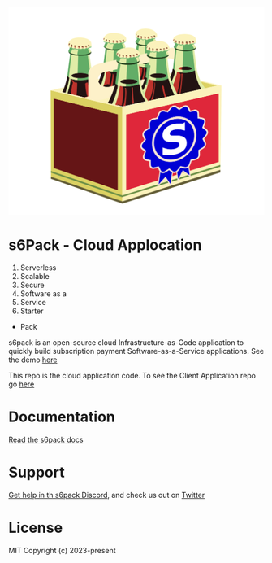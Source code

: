 ![s6pack](./public/s6pack.svg)
# s6Pack - Cloud Applocation
1. Serverless
2. Scalable
3. Secure
4. Software as a
5. Service
6. Starter
* Pack

s6pack is an open-source cloud Infrastructure-as-Code application to quickly build subscription payment Software-as-a-Service applications. See the demo [here](https://s6pack.build)

This repo is the cloud application code. To see the Client Application repo go [here](https://github.com/bmiles-development/s6pack-client)

# Documentation
[Read the s6pack docs](https://docs.s6pack.build/getting-started/welcome/)

# Support
[Get help in th s6pack Discord](https://discord.gg/84bWSVbq), and check us out on [Twitter](https://twitter.com/s6pack_build)

# License
MIT
Copyright (c) 2023-present